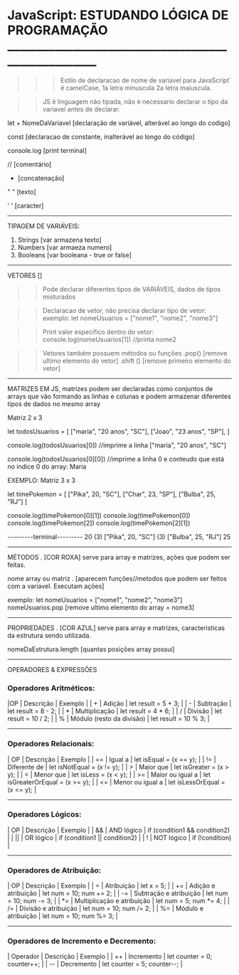 # JavaScript: ESTUDANDO LÓGICA DE PROGRAMAÇÃO ____________________________________________________

>>> Estilo de declaracao de nome de variavel para JavaScript´
é camelCase, 1a letra minuscula 2a letra maiuscula.

>> JS é linguagem não tipada, não é necessario declarar
o tipo da variavel antes de declarar.


let + NomeDaVariavel [declaração de variável, alterável ao longo do codigo]

const [declaracao de constante, inalterável ao longo do código]

console.log [print terminal]

// [comentário]

+ [concatenação]

" " [texto]

' ' [caracter]


____________________________________________________
TIPAGEM DE VARIÁVEIS:

1. Strings [var armazena texto]
2. Numbers [var armaeza numero]
3. Booleans [var booleana - true or false]



____________________________________________________
VETORES []
>> Pode declarar diferentes tipos de VARIÁVEIS,
dados de tipos misturados

>>Declaracao de vetor, não precisa declarar tipo de vetor:
exemplo: let nomeUsuarios = ["nome1", "nome2", "nome3"]

>>Print valor especifico dentro do vetor:
console.log(nomeUsuarios[1]) //printa nome2

>> Vetores também possuem métodos ou funções
.pop() [remove ultimo elemento do vetor]
.shift () [remove primeiro elemento do vetor]


____________________________________________________
MATRIZES EM JS, matrizes podem ser 
declaradas como conjuntos de arrays que vão formando as 
linhas e colunas e podem armazenar diferentes tipos
de dados no mesmo array

Matriz 2 x 3

let todosUsuarios = [ 
    ["maria", "20 anos", "SC"],
    ["Joao", "23 anos", "SP"],
]

console.log(todosUsuarios[0]) //imprime a linha
    ["maria", "20 anos", "SC"]

console.log(todosUsuarios[0][0]) //imprime a linha 0 e conteudo
que está no indice 0 do array:
    Maria
 

 EXEMPLO: Matriz 3 x 3 

 let timePokemon = [ 
  ["Pika", 20, "SC"],
  ["Char", 23, "SP"],
  ["Bulba", 25, "RJ"]
]

console.log(timePokemon[0][1])
console.log(timePokemon[0])
console.log(timePokemon[2])
console.log(timePokemon[2][1])

---------terminal---------
20
(3) ["Pika", 20, "SC"]
(3) ["Bulba", 25, "RJ"]
25

____________________________________________________
MÉTODOS .  [COR ROXA]
serve para array e matrizes, ações que podem ser feitas.

nome array ou matriz . 
[aparecem funções//metodos que podem ser feitos com a variavel. 
Executam ações]

exemplo: let nomeUsuarios = ["nome1", "nome2", "nome3"]
nomeUsuarios.pop [remove ultimo elemento do array = nome3]

____________________________________________________
PROPRIEDADES .  [COR AZUL]
serve para array e matrizes, caracteristicas da estrutura
sendo utilizada.

nomeDaEstrutura.length  [quantas posições array possui]



____________________________________________________
OPERADORES & EXPRESSÕES 

### Operadores Aritméticos:

|OP | Descrição                 | Exemplo |
| + | Adição                    | let result = 5 + 3; |
| - | Subtração                 | let result = 8 - 2; |
| * | Multiplicação             | let result = 4 * 6; |
| / | Divisão                   | let result = 10 / 2; |
| % | Módulo (resto da divisão) | let result = 10 % 3; |

----------------------------------------
### Operadores Relacionais:

| OP | Descrição            | Exemplo |
| == | Igual a              | let isEqual = (x == y); |
| != | Diferente de         | let isNotEqual = (x != y); |
| >  | Maior que            | let isGreater = (x > y); |
| <  | Menor que            | let isLess = (x < y); |
| >= | Maior ou igual a     | let isGreaterOrEqual = (x >= y); |
| <= | Menor ou igual a     | let isLessOrEqual = (x <= y); |

----------------------------------------
### Operadores Lógicos:

| OP | Descrição            | Exemplo |
| && | AND lógico           | if (condition1 && condition2) |
| || | OR lógico            | if (condition1 || condition2) |
| ! | NOT lógico            | if (!condition) |

----------------------------------------
### Operadores de Atribuição:

| OP | Descrição                    | Exemplo |
| =  | Atribuição                   | let x = 5; |
| += | Adição e atribuição          | let num = 10; num += 2; |
| -= | Subtração e atribuição       | let num = 10; num -= 3; |
| *= | Multiplicação e atribuição   | let num = 5; num *= 4; |
| /= | Divisão e atribuição         | let num = 10; num /= 2; |
| %= | Módulo e atribuição          | let num = 10; num %= 3; |

----------------------------------------
### Operadores de Incremento e Decremento:

| Operador | Descrição          | Exemplo |
| ++ | Incremento               | let counter = 0; counter++; |
| -- | Decremento               | let counter = 5; counter--; |
